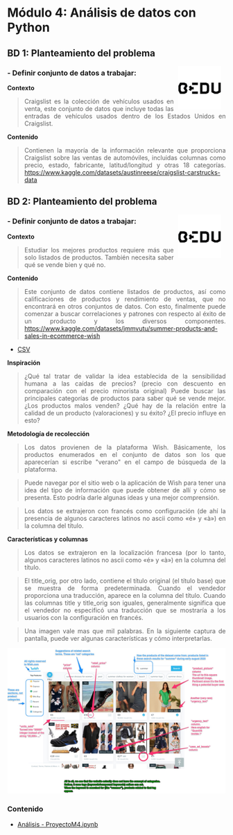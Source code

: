 # Módulo 4: Análisis de datos con Python

## BD 1: Planteamiento del problema 

<img src="../img/bedu.jpg" align="right" height="100" width="100" hspace="10">
<div style="text-align: justify;">

### - Definir conjunto de datos a trabajar: 
**Contexto**
>Craigslist es la colección de vehículos usados en venta, este conjunto de datos que incluye todas las entradas de vehículos usados dentro de los Estados Unidos en Craigslist.

**Contenido**
>Contienen la mayoría de la información relevante que proporciona Craigslist sobre las ventas de automóviles, incluidas columnas como precio, estado, fabricante, latitud/longitud y otras 18 categorías.
https://www.kaggle.com/datasets/austinreese/craigslist-carstrucks-data

## BD 2: Planteamiento del problema 

<img src="../img/bedu.jpg" align="right" height="100" width="100" hspace="10">
<div style="text-align: justify;">

### - Definir conjunto de datos a trabajar: 
<div style="text-align: justify;">
  
**Contexto**  

>Estudiar los mejores productos requiere más que solo listados de productos. También necesita saber qué se vende bien y qué no.

**Contenido**

>Este conjunto de datos contiene listados de productos, así como calificaciones de productos y rendimiento de ventas, que no encontrará en otros conjuntos de datos.
>Con esto, finalmente puede comenzar a buscar correlaciones y patrones con respecto al éxito de un producto y los diversos componentes.
>https://www.kaggle.com/datasets/jmmvutu/summer-products-and-sales-in-ecommerce-wish
- [CSV](../DS/productos-verano-calificación-rendimiento_2020-08.csv) 

**Inspiración**

>¿Qué tal tratar de validar la idea establecida de la sensibilidad humana a las caídas de precios? (precio con descuento en comparación con el precio minorista original)
>Puede buscar las principales categorías de productos para saber qué se vende mejor.
>¿Los productos malos venden? ¿Qué hay de la relación entre la calidad de un producto (valoraciones) y su éxito? ¿El precio influye en esto?

**Metodología de recolección**
  
>Los datos provienen de la plataforma Wish.
Básicamente, los productos enumerados en el conjunto de datos son los que aparecerían si escribe "verano" en el campo de búsqueda de la plataforma.

>Puede navegar por el sitio web o la aplicación de Wish para tener una idea del tipo de información que puede obtener de allí y cómo se presenta. Esto podría darle algunas ideas y una mejor comprensión.

>Los datos se extrajeron con francés como configuración (de ahí la presencia de algunos caracteres latinos no ascii como «é» y «à») en la columna del título.

**Características y columnas**
>Los datos se extrajeron en la localización francesa (por lo tanto, algunos caracteres latinos no ascii como «é» y «à») en la columna del título.

>El title_orig, por otro lado, contiene el título original (el título base) que se muestra de forma predeterminada. Cuando el vendedor proporciona una traducción, aparece en la columna del título. Cuando las columnas title y title_orig son iguales, generalmente significa que el vendedor no especificó una traducción que se mostraría a los usuarios con la configuración en francés.

>Una imagen vale mas que mil palabras. En la siguiente captura de pantalla, puede ver algunas características y cómo interpretarlas.
  
  
  <img src="../img/M2/M2.jpg" width="1000">

### Contenido

- [Análisis - ProyectoM4.ipynb](ProyectoM4.ipynb) 

